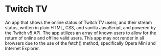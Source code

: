 # Twitch TV
An app that shows the online status of Twitch TV users, and their stream status, written in plain HTML, CSS, and vanilla JavaScript, and powered by the Twitch v5 API. The app utilizes an array of known users to allow for the return of online and offline valid users. This app may not render in all browsers due to the use of the fetch() method, specifically Opera Mini and Internet Explorer. 
